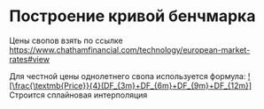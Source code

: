 # Построение кривой бенчмарка

Цены свопов взять по ссылке https://www.chathamfinancial.com/technology/european-market-rates#view

Для честной цены однолетнего свопа используется формула: [![\frac{\textmb{Price}}{4}(DF_{3m}+DF_{6m}+DF_{9m}+DF_{12m}]](https://latex.codecogs.com/svg.image?\frac{Price}{4}(DF_{3m}&plus;DF_{6m}&plus;DF_{9m}&plus;DF_{12m}){\color{Teal}})
Строится сплайновая интерполяция
